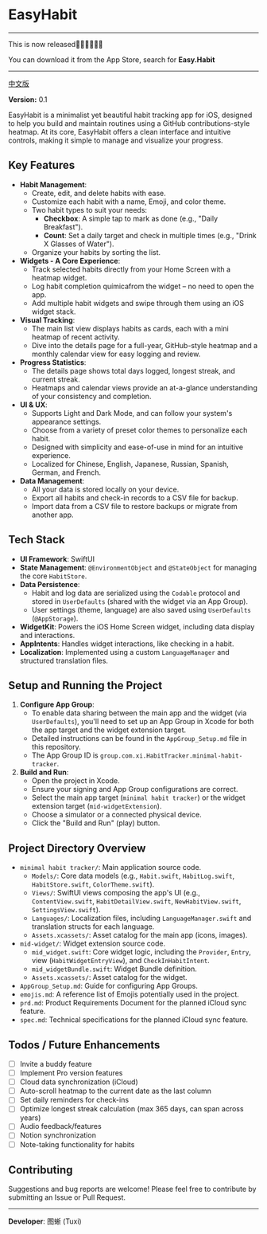 # EasyHabit

---
This is now released🎉🎉🎉🥳🥳🥳 

You can download it from the App Store, search for **Easy.Habit**

---

[中文版](https://github.com/cherishh/minimal-habit-tracker/blob/main/readme_CN.md)

**Version:** 0.1

EasyHabit is a minimalist yet beautiful habit tracking app for iOS, designed to help you build and maintain routines using a GitHub contributions-style heatmap. At its core, EasyHabit offers a clean interface and intuitive controls, making it simple to manage and visualize your progress.

## Key Features

* **Habit Management**:
    * Create, edit, and delete habits with ease.
    * Customize each habit with a name, Emoji, and color theme.
    * Two habit types to suit your needs:
        * **Checkbox**: A simple tap to mark as done (e.g., "Daily Breakfast").
        * **Count**: Set a daily target and check in multiple times (e.g., "Drink X Glasses of Water").
    * Organize your habits by sorting the list.
* **Widgets - A Core Experience**:
    * Track selected habits directly from your Home Screen with a heatmap widget.
    * Log habit completion químicafrom the widget – no need to open the app.
    * Add multiple habit widgets and swipe through them using an iOS widget stack.
* **Visual Tracking**:
    * The main list view displays habits as cards, each with a mini heatmap of recent activity.
    * Dive into the details page for a full-year, GitHub-style heatmap and a monthly calendar view for easy logging and review.
* **Progress Statistics**:
    * The details page shows total days logged, longest streak, and current streak.
    * Heatmaps and calendar views provide an at-a-glance understanding of your consistency and completion.
* **UI & UX**:
    * Supports Light and Dark Mode, and can follow your system's appearance settings.
    * Choose from a variety of preset color themes to personalize each habit.
    * Designed with simplicity and ease-of-use in mind for an intuitive experience.
    * Localized for Chinese, English, Japanese, Russian, Spanish, German, and French.
* **Data Management**:
    * All your data is stored locally on your device.
    * Export all habits and check-in records to a CSV file for backup.
    * Import data from a CSV file to restore backups or migrate from another app.

## Tech Stack

* **UI Framework**: SwiftUI
* **State Management**: `@EnvironmentObject` and `@StateObject` for managing the core `HabitStore`.
* **Data Persistence**:
    * Habit and log data are serialized using the `Codable` protocol and stored in `UserDefaults` (shared with the widget via an App Group).
    * User settings (theme, language) are also saved using `UserDefaults` (`@AppStorage`).
* **WidgetKit**: Powers the iOS Home Screen widget, including data display and interactions.
* **AppIntents**: Handles widget interactions, like checking in a habit.
* **Localization**: Implemented using a custom `LanguageManager` and structured translation files.

## Setup and Running the Project

1.  **Configure App Group**:
    * To enable data sharing between the main app and the widget (via `UserDefaults`), you'll need to set up an App Group in Xcode for both the app target and the widget extension target.
    * Detailed instructions can be found in the `AppGroup_Setup.md` file in this repository.
    * The App Group ID is `group.com.xi.HabitTracker.minimal-habit-tracker`.
2.  **Build and Run**:
    * Open the project in Xcode.
    * Ensure your signing and App Group configurations are correct.
    * Select the main app target (`minimal habit tracker`) or the widget extension target (`mid-widgetExtension`).
    * Choose a simulator or a connected physical device.
    * Click the "Build and Run" (play) button.

## Project Directory Overview

* `minimal habit tracker/`: Main application source code.
    * `Models/`: Core data models (e.g., `Habit.swift`, `HabitLog.swift`, `HabitStore.swift`, `ColorTheme.swift`).
    * `Views/`: SwiftUI views composing the app's UI (e.g., `ContentView.swift`, `HabitDetailView.swift`, `NewHabitView.swift`, `SettingsView.swift`).
    * `Languages/`: Localization files, including `LanguageManager.swift` and translation structs for each language.
    * `Assets.xcassets/`: Asset catalog for the main app (icons, images).
* `mid-widget/`: Widget extension source code.
    * `mid_widget.swift`: Core widget logic, including the `Provider`, `Entry`, view (`HabitWidgetEntryView`), and `CheckInHabitIntent`.
    * `mid_widgetBundle.swift`: Widget Bundle definition.
    * `Assets.xcassets/`: Asset catalog for the widget.
* `AppGroup_Setup.md`: Guide for configuring App Groups.
* `emojis.md`: A reference list of Emojis potentially used in the project.
* `prd.md`: Product Requirements Document for the planned iCloud sync feature.
* `spec.md`: Technical specifications for the planned iCloud sync feature.

## Todos / Future Enhancements

-   [ ] Invite a buddy feature
-   [ ] Implement Pro version features
-   [ ] Cloud data synchronization (iCloud)
-   [ ] Auto-scroll heatmap to the current date as the last column
-   [ ] Set daily reminders for check-ins
-   [ ] Optimize longest streak calculation (max 365 days, can span across years)
-   [ ] Audio feedback/features
-   [ ] Notion synchronization
-   [ ] Note-taking functionality for habits

## Contributing

Suggestions and bug reports are welcome! Please feel free to contribute by submitting an Issue or Pull Request.

---

**Developer**: 图蜥 (Tuxi)